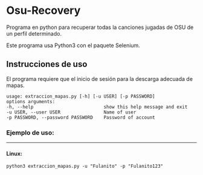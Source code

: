 # Osu-Recovery
Programa en python para recuperar todas la canciones jugadas de OSU de un perfil determinado.

Este programa usa Python3 con el paquete Selenium.



## Instrucciones de uso

El programa requiere que el inicio de sesión para la descarga adecuada de mapas.

~~~
usage: extraccion_mapas.py [-h] [-u USER] [-p PASSWORD]
options arguments:
-h, --help                          show this help message and exit
-u USER, --user USER                Name of user
-p PASSWORD, --password PASSWORD    Password of account
~~~

### Ejemplo de uso:
---
#### Linux:

~~~
python3 extraccion_mapas.py -u "Fulanito" -p "Fulanito123"
~~~